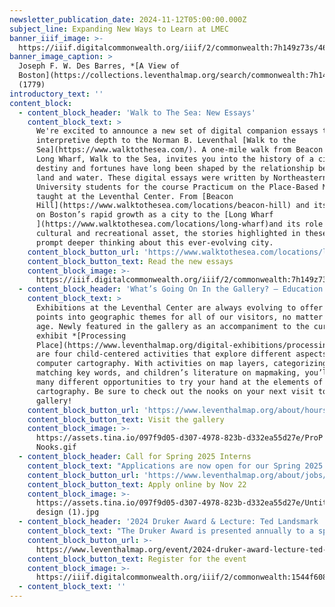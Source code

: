 ```yaml
---
newsletter_publication_date: 2024-11-12T05:00:00.000Z
subject_line: Expanding New Ways to Learn at LMEC
banner_iiif_image: >-
  https://iiif.digitalcommonwealth.org/iiif/2/commonwealth:7h149z73s/462,2293,6660,2673/1200,/0/default.jpg
banner_image_caption: >
  Joseph F. W. Des Barres, *[A View of
  Boston](https://collections.leventhalmap.org/search/commonwealth:7h149z72h)*
  (1779)
introductory_text: ''
content_block:
  - content_block_header: 'Walk to The Sea: New Essays'
    content_block_text: >
      We're excited to announce a new set of digital companion essays that add
      interpretive depth to the Norman B. Leventhal [Walk to the
      Sea](https://www.walktothesea.com/). A one-mile walk from Beacon Hill to
      Long Wharf, Walk to the Sea, invites you into the history of a city whose
      destiny and fortunes have long been shaped by the relationship between
      land and water. These digital essays were written by Northeastern
      University students for the course Practicum on the Place-Based Museum,
      taught at the Leventhal Center. From [Beacon
      Hill](https://www.walktothesea.com/locations/beacon-hill) and its impact
      on Boston’s rapid growth as a city to the [Long Wharf
      ](https://www.walktothesea.com/locations/long-wharf)and its role as a
      cultural and recreational asset, the stories highlighted in these essays
      prompt deeper thinking about this ever-evolving city.
    content_block_button_url: 'https://www.walktothesea.com/locations/long-wharf'
    content_block_button_text: Read the new essays
    content_block_image: >-
      https://iiif.digitalcommonwealth.org/iiif/2/commonwealth:7h149z73s/1626,1590,2005,2558/1200,/0/default.jpg
  - content_block_header: 'What’s Going On In the Gallery? — Education Nooks '
    content_block_text: >
      Exhibitions at the Leventhal Center are always evolving to offer new entry
      points into geographic themes for all of our visitors, no matter their
      age. Newly featured in the gallery as an accompaniment to the current
      exhibit *[Processing
      Place](https://www.leventhalmap.org/digital-exhibitions/processing-place/)*
      are four child-centered activities that explore different aspects of
      computer cartography. With activities on map layers, categorizing pixels,
      matching key words, and children’s literature on mapmaking, you’ll find
      many different opportunities to try your hand at the elements of computer
      cartography. Be sure to check out the nooks on your next visit to the
      gallery!
    content_block_button_url: 'https://www.leventhalmap.org/about/hours-directions/'
    content_block_button_text: Visit the gallery
    content_block_image: >-
      https://assets.tina.io/097f9d05-d307-4978-823b-d332ea55d27e/ProP Ed
      Nooks.gif
  - content_block_header: Call for Spring 2025 Interns
    content_block_text: "Applications are now open for our Spring 2025 cohort of undergraduate interns. Our internship program trains the next generation of professionals in topics related to geospatial technology, public humanities, and librarianship. Interns will work onsite in the Center’s offices at the Central Library for 6-10 hours per week from mid-January 2025 through early May 2025 focused on\_[Geohumanities & GIS](https://lmec-main-website-staging.netlify.app/about/jobs/2024-summer-internships/#geohumanities--gis). Apply online by November 22, 2024 at 3:00 pm ET.\n"
    content_block_button_url: 'https://www.leventhalmap.org/about/jobs/2025-spring-internships/'
    content_block_button_text: Apply online by Nov 22
    content_block_image: >-
      https://assets.tina.io/097f9d05-d307-4978-823b-d332ea55d27e/Untitled
      design (1).jpg
  - content_block_header: '2024 Druker Award & Lecture: Ted Landsmark · November 16, 2 pm ET'
    content_block_text: "The Druker Award is presented annually to a speaker or speakers who has or have made outstanding and important contributions to the world of design. This year's awardee is\_Theodore (Ted) C. Landsmark, a civic planner, educator, civil rights advocate, and member of the Leventhal Center’s Board of Directors. In conversation with BPL President\_David Leonard, Landsmark will reflect on reimagining the urban public library, transformative civic spaces, and building an equitable city. There will be an audience Q\\&A following the discussion. Druker Company President\_Ronald M. Druker\_will give welcoming remarks. \n"
    content_block_button_url: >-
      https://www.leventhalmap.org/event/2024-druker-award-lecture-ted-landsmark/
    content_block_button_text: Register for the event
    content_block_image: >-
      https://iiif.digitalcommonwealth.org/iiif/2/commonwealth:1544f6081/2152,1149,2614,3130/1200,/0/default.jpg
  - content_block_text: ''
---
```


